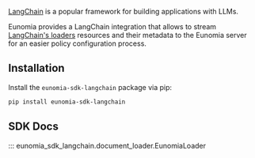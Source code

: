 [LangChain][langchain-website] is a popular framework for building applications with LLMs.

Eunomia provides a LangChain integration that allows to stream [LangChain's loaders][langchain-loaders-docs] resources and their metadata to the Eunomia server for an easier policy configuration process.

## Installation

Install the `eunomia-sdk-langchain` package via pip:

```bash
pip install eunomia-sdk-langchain
```

## SDK Docs

::: eunomia_sdk_langchain.document_loader.EunomiaLoader

[langchain-website]: https://www.langchain.com/
[langchain-loaders-docs]: https://python.langchain.com/docs/concepts/document_loaders/
